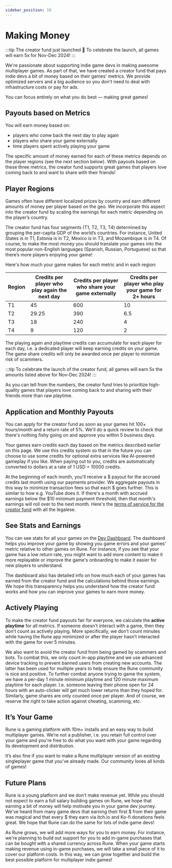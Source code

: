 ```yaml
---
sidebar_position: 10
---
```


# Making Money

:::tip
The creator fund just launched 🥳 To celebrate the launch, all games will earn 5x for Nov-Dec 2024!
:::

We're passionate about supporting indie game devs in making awesome multiplayer games. As part of that, we have created a creator fund that pays indie devs a bit of money based on their games' metrics. We provide optimized servers and a big audience so you don't need to deal with infrastructure costs or pay for ads.

You can focus entirely on what you do best — making great games!

## Payouts based on Metrics

You will earn money based on:

- players who come back the next day to play again
- players who share your game externally
- time players spent actively playing your game

The specific amount of money earned for each of these metrics depends on the player regions (see the next section below). With payouts based on these three metrics, the creator fund supports great games that players love coming back to and want to share with their friends!

## Player Regions

Games often have different localized prices by country and earn different amounts of money per player based on the geo. We incorporate this aspect into the creator fund by scaling the earnings for each metric depending on the player’s country.

The creator fund has four segments (T1, T2, T3, T4) determined by grouping the per-capita GDP of the world’s countries. For instance, United States is in T1, Estonia is in T2, Mexico is in T3, and Mozambique is in T4. Of course, to make the most money you should translate your games into the most popular non-English languages (Spanish, Russian, Portuguese) so that there’s more players enjoying your game!

Here's how much your game makes for each metric and in each region:

| Region | Credits per player who play again the next day | Credits per player who share your game externally | Credits per player who play your game for 2+ hours |
| ------ | ---------------------------------------------- | ------------------------------------------------- | -------------------------------------------------- |
| T1     | 45                                             | 600                                               | 10                                                 |
| T2     | 29.25                                          | 390                                               | 6.5                                                |
| T3     | 18                                             | 240                                               | 4                                                  |
| T4     | 9                                              | 120                                               | 2                                                  |

The playing again and playtime credits can accumulate for each player for each day, i.e. a dedicated player will keep earning credits on your game. The game share credits will only be awarded once per player to minimize risk of scammers.

:::tip
To celebrate the launch of the creator fund, all games will earn 5x the amounts listed above for Nov-Dec 2024!
:::

As you can tell from the numbers, the creator fund tries to prioritize high-quality games that players love coming back to and sharing with their friends more than raw playtime.

## Application and Monthly Payouts

You can apply for the creator fund as soon as your games hit 100+ hours/month and a return rate of 5%. We'll do a quick review to check that there's nothing fishy going on and approve you within 5 business days.

Your games earn credits each day based on the metrics described earlier on this page. We use this credits system so that in the future you can choose to use some credits for optional extra services like AI-powered gameplay if you like. When paying out to you, credits are automatically converted to dollars at a rate of 1 USD = 10000 credits.

At the beginning of each month, you'll receive a $ payout for the accrued credits last month using our payments provider. We aggregate payouts in this way to minimize transaction fees so that each $ goes further. This is similar to how e.g. YouTube does it. If there's a month with accrued earnings below the $10 minimum payment threshold, then that month's earnings will roll over to the next month. Here's the [terms of service for the creator fund](https://www.rune.ai/creator-fund-terms) with all the legalese.

## See Stats and Earnings

You can see stats for all your games on the [Dev Dashboard](https://dash.rune.ai/). The dashboard helps you improve your game by showing you game errors and your games' metric relative to other games on Rune. For instance, if you see that your game has a low return rate, you might want to add more content to make it more replayable or improve the game's onboarding to make it easier for new players to understand.

The dashboard also has detailed info on how much each of your games has earned from the creator fund and the calculations behind those earnings. We hope this transparency helps you understand how the creator fund works and how you can improve your games to earn more money.

## Actively Playing

To make the creator fund payouts fair for everyone, we calculate the **active playtime** for all metrics. If someone doesn't interact with a game, then they don’t count as actively playing. More specifically, we don’t count minutes while having the Rune app minimized or after the player hasn’t interacted with the game for over 5 minutes.

We also want to avoid the creator fund from being gamed by scammers and bots. To combat this, we only count in-app playtime and we use advanced device tracking to prevent banned users from creating new accounts. The latter has been used for multiple years to help ensure the Rune community is nice and positive. To further combat anyone trying to game the system, we have a per-day 1 minute minimum playtime and 120 minute maximum playtime for each player. I.e. someone leaving their phone open for 24 hours with an auto-clicker will get much lower returns than they hoped for. Similarly, game shares are only counted once per player. And of course, we reserve the right to take action against cheating, scamming, etc.

## It’s Your Game

Rune is a gaming platform with 10m+ installs and an easy way to build multiplayer games. We’re not a publisher, i.e. you retain full control over your game and you're free to do what you want with your game regarding its development and distribution.

It’s also fine if you want to make a Rune multiplayer version of an existing singleplayer game that you’ve already made. Our community loves all kinds of games!

## Future Plans

Rune is a young platform and we don’t make revenue yet. While you should not expect to earn a full salary building games on Rune, we hope that earning a bit of money will help motivate you in your game dev journey. We've heard from many game devs that earning their first $ from their game was magical and that every $ they earn via itch.io and Ko-fi donations feels great. We hope that Rune can do the same for lots of indie game devs!

As Rune grows, we will add more ways for you to earn money. For instance, we're planning to build out support for you to add in-game purchases that can be bought with a shared currency across Rune. When your game starts making revenue using in-game purchases, we will take a small piece of it to cover our platform costs. In this way, we can grow together and build the best possible platform for multiplayer indie games!
